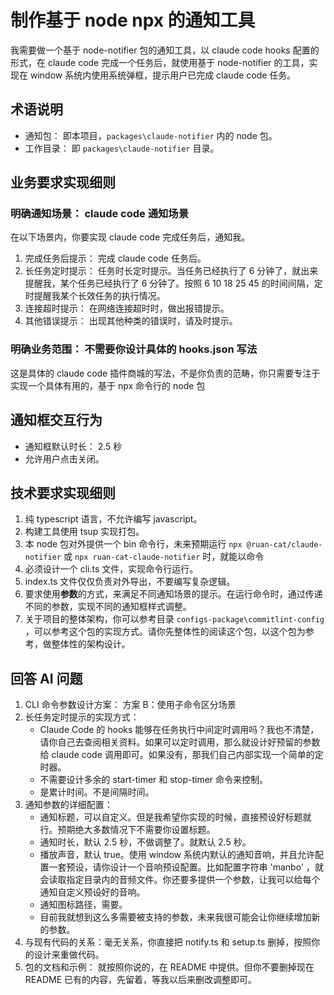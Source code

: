 # 制作基于 node npx 的通知工具

我需要做一个基于 node-notifier 包的通知工具，以 claude code hooks 配置的形式，在 claude code 完成一个任务后，就使用基于 node-notifier 的工具，实现在 window 系统内使用系统弹框，提示用户已完成 claude code 任务。

## 术语说明

- 通知包： 即本项目，`packages\claude-notifier` 内的 node 包。
- 工作目录： 即 `packages\claude-notifier` 目录。

## 业务要求实现细则

### 明确通知场景： claude code 通知场景

在以下场景内，你要实现 claude code 完成任务后，通知我。

1. 完成任务后提示： 完成 claude code 任务后。
2. 长任务定时提示： 任务时长定时提示。当任务已经执行了 6 分钟了，就出来提醒我，某个任务已经执行了 6 分钟了。按照 6 10 18 25 45 的时间间隔，定时提醒我某个长效任务的执行情况。
3. 连接超时提示： 在网络连接超时时，做出报错提示。
4. 其他错误提示： 出现其他种类的错误时，请及时提示。

### 明确业务范围： 不需要你设计具体的 hooks.json 写法

这是具体的 claude code 插件商城的写法，不是你负责的范畴，你只需要专注于实现一个具体有用的，基于 npx 命令行的 node 包

## 通知框交互行为

- 通知框默认时长： 2.5 秒
- 允许用户点击关闭。

## 技术要求实现细则

1. 纯 typescript 语言，不允许编写 javascript。
2. 构建工具使用 tsup 实现打包。
3. 本 node 包对外提供一个 bin 命令行，未来预期运行 `npx @ruan-cat/claude-notifier` 或 `npx ruan-cat-claude-notifier` 时，就能以命令
4. 必须设计一个 cli.ts 文件，实现命令行运行。
5. index.ts 文件仅仅负责对外导出，不要编写复杂逻辑。
6. 要求使用**参数**的方式，来满足不同通知场景的提示。在运行命令时，通过传递不同的参数，实现不同的通知框样式调整。
7. 关于项目的整体架构，你可以参考目录 `configs-package\commitlint-config` ，可以参考这个包的实现方式。请你先整体性的阅读这个包，以这个包为参考，做整体性的架构设计。

## 回答 AI 问题

1. CLI 命令参数设计方案： 方案 B：使用子命令区分场景
2. 长任务定时提示的实现方式：
   - Claude Code 的 hooks 能够在任务执行中间定时调用吗？我也不清楚，请你自己去查阅相关资料。如果可以定时调用，那么就设计好预留的参数给 claude code 调用即可。如果没有，那我们自己内部实现一个简单的定时器。
   - 不需要设计多余的 start-timer 和 stop-timer 命令来控制。
   - 是累计时间。不是间隔时间。
3. 通知参数的详细配置：
   - 通知标题，可以自定义。但是我希望你实现的时候，直接预设好标题就行。预期绝大多数情况下不需要你设置标题。
   - 通知时长，默认 2.5 秒，不做调整了。就默认 2.5 秒。
   - 播放声音，默认 true。使用 window 系统内默认的通知音响，并且允许配置一套预设，请你设计一个音响预设配置。比如配置字符串 'manbo' ，就会读取指定目录内的音频文件。你还要多提供一个参数，让我可以给每个通知自定义预设好的音响。
   - 通知图标路径，需要。
   - 目前我就想到这么多需要被支持的参数，未来我很可能会让你继续增加新的参数。
4. 与现有代码的关系：毫无关系，你直接把 notify.ts 和 setup.ts 删掉，按照你的设计来重做代码。
5. 包的文档和示例： 就按照你说的，在 README 中提供。但你不要删掉现在 README 已有的内容，先留着，等我以后来删改调整即可。
